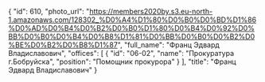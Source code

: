 {
    "id": 610,
    "photo_url": "https://members2020by.s3.eu-north-1.amazonaws.com/128302_%D0%A4%D1%80%D0%B0%D0%BD%D1%86%D0%AD%D0%B4%D0%B2%D0%B0%D1%80%D0%B4%D0%92%D0%BB%D0%B0%D0%B4%D0%B8%D1%81%D0%BB%D0%B0%D0%B2%D0%BE%D0%B2%D0%B8%D1%87",
    "full_name": "Франц Эдвард Владиславович",
    "offices": [
        {
            "id": "06-02",
            "name": "Прокуратура г.Бобруйска",
            "position": "Помощник прокурора"
        }
    ],
    "title": "Франц Эдвард Владиславович"
}